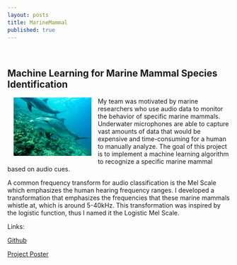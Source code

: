 ```yaml
---
layout: posts
title: MarineMammal
published: true
---
```


<div class="container">
  <div class="row">
    <div class="col">
      <br>
      <h2 class="text-secondary">Machine Learning for Marine Mammal Species Identification</h2>
      <p><img src="/images/dolphin_v4.jpg" style="width: 35%;display: block; float:left;margin:0 1em 1em 1em;"   alt="cover" /></p>
      <p> My team was motivated by marine researchers who use audio data to monitor the behavior of specific marine mammals. Underwater microphones are able to capture vast amounts of data that would be expensive and time-consuming for a human to manually analyze. The goal of this project is to implement a machine learning algorithm to recognize a specific marine mammal based on audio cues.</p>
      <p>A common frequency transform for audio classification is the Mel Scale which emphasizes the human hearing frequency ranges. I developed a transformation that emphasizes the frequencies that these marine mammals whistle at, which is around 5-40kHz. This transformation was inspired by the logistic function, thus I named it the Logistic Mel Scale.</p>
      <p> Links: </p>
      <p>    <a href="https://github.com/SumitMondal/ML_AquaticMammals">Github</a></p>
      <p>    <a href="/docs/ml_poster.pdf">Project Poster</a></p>
      <br>
    </div>
  </div>
</div>
